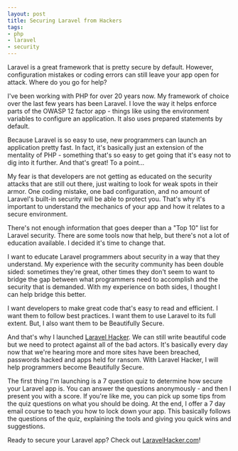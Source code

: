 ```yaml
---
layout: post
title: Securing Laravel from Hackers
tags:
- php
- laravel
- security
---
```

Laravel is a great framework that is pretty secure by default. However, configuration mistakes or coding errors can still leave your app open for attack. Where do you go for help?

I've been working with PHP for over 20 years now. My framework of choice over the last few years has been Laravel. I love the way it helps enforce parts of the OWASP 12 factor app - things like using the environment variables to configure an application.  It also uses prepared statements by default.

Because Laravel is so easy to use, new programmers can launch an application pretty fast. In fact, it's basically just an extension of the mentality of PHP - something that's so easy to get going that it's easy not to dig into it further. And that's great! To a point...

My fear is that developers are not getting as educated on the security attacks that are still out there, just waiting to look for weak spots in their armor.  One coding mistake, one bad configuration, and no amount of Laravel's built-in security will be able to protect you.  That's why it's important to understand the mechanics of your app and how it relates to a secure environment.

There's not enough information that goes deeper than a "Top 10" list for Laravel security.  There are some tools now that help, but there's not a lot of education available.  I decided it's time to change that. 

I want to educate Laravel programmers about security in a way that they understand.  My experience with the security community has been double sided: sometimes they're great, other times they don't seem to want to bridge the gap between what programmers need to accomplish and the security that is demanded.  With my experience on both sides, I thought I can help bridge this better.

I want developers to make great code that's easy to read and efficient. I want them to follow best practices. I want them to use Laravel to its full extent. But, I also want them to be Beautifully Secure.

And that's why I launched [Laravel Hacker](https://laravelhacker.com?ref=asdc). We can still write beautiful code but we need to protect against all of the bad actors.  It's basically every day now that we're hearing more and more sites have been breached, passwords hacked and apps held for ransom.  With Laravel Hacker, I will help programmers become Beautifully Secure.

The first thing I'm launching is a 7 question quiz to determine how secure your Laravel app is.  You can answer the questions anonymously - and then I present you with a score.  If you're like me, you can pick up some tips from the quiz questions on what you should be doing.  At the end, I offer a 7 day email course to teach you how to lock down your app. This basically follows the questions of the quiz, explaining the tools and giving you quick wins and suggestions.

Ready to secure your Laravel app?  Check out [LaravelHacker.com](https://laravelhacker.com?ref=asdc)!
